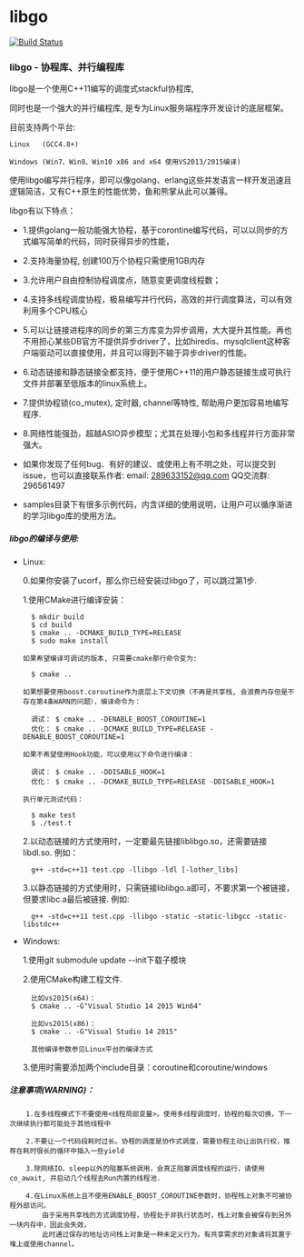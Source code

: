 # libgo

[![Build Status](https://travis-ci.org/yyzybb537/libgo.svg?branch=master)](https://travis-ci.org/yyzybb537/libgo.svg?branch=master)

### libgo  - 协程库、并行编程库

libgo是一个使用C++11编写的调度式stackful协程库,

同时也是一个强大的并行编程库, 是专为Linux服务端程序开发设计的底层框架。

目前支持两个平台:

    Linux   (GCC4.8+)
    
    Windows (Win7、Win8、Win10 x86 and x64 使用VS2013/2015编译)

使用libgo编写并行程序，即可以像golang、erlang这些并发语言一样开发迅速且逻辑简洁，又有C++原生的性能优势，鱼和熊掌从此可以兼得。

libgo有以下特点：

 *   1.提供golang一般功能强大协程，基于corontine编写代码，可以以同步的方式编写简单的代码，同时获得异步的性能，
 *   2.支持海量协程, 创建100万个协程只需使用1GB内存
 *   3.允许用户自由控制协程调度点，随意变更调度线程数；
 *   4.支持多线程调度协程，极易编写并行代码，高效的并行调度算法，可以有效利用多个CPU核心
 *   5.可以让链接进程序的同步的第三方库变为异步调用，大大提升其性能。再也不用担心某些DB官方不提供异步driver了，比如hiredis、mysqlclient这种客户端驱动可以直接使用，并且可以得到不输于异步driver的性能。
 *   6.动态链接和静态链接全都支持，便于使用C++11的用户静态链接生成可执行文件并部署至低版本的linux系统上。
 *   7.提供协程锁(co_mutex), 定时器, channel等特性, 帮助用户更加容易地编写程序. 
 *   8.网络性能强劲，超越ASIO异步模型；尤其在处理小包和多线程并行方面非常强大。
 
 *   如果你发现了任何bug、有好的建议、或使用上有不明之处，可以提交到issue，也可以直接联系作者:
      email: 289633152@qq.com  QQ交流群: 296561497

 *   samples目录下有很多示例代码，内含详细的使用说明，让用户可以循序渐进的学习libgo库的使用方法。

 
##### libgo的编译与使用:

 *    Linux: 
 
        0.如果你安装了ucorf，那么你已经安装过libgo了，可以跳过第1步.
 
        1.使用CMake进行编译安装：

            $ mkdir build
            $ cd build
            $ cmake .. -DCMAKE_BUILD_TYPE=RELEASE
            $ sudo make install

          如果希望编译可调试的版本, 只需要cmake那行命令变为:

            $ cmake ..
		
		  如果想要使用boost.coroutine作为底层上下文切换（不再是共享栈, 会浪费内存但是不存在第4条WARN的问题），编译命令为：
			
			调试： $ cmake .. -DENABLE_BOOST_COROUTINE=1
			优化： $ cmake .. -DCMAKE_BUILD_TYPE=RELEASE -DENABLE_BOOST_COROUTINE=1

		  如果不希望使用Hook功能，可以使用以下命令进行编译：

			调试： $ cmake .. -DDISABLE_HOOK=1
			优化： $ cmake .. -DCMAKE_BUILD_TYPE=RELEASE -DDISABLE_HOOK=1

		  执行单元测试代码：

			$ make test
			$ ./test.t

        2.以动态链接的方式使用时，一定要最先链接liblibgo.so，还需要链接libdl.so. 例如：
        
            g++ -std=c++11 test.cpp -llibgo -ldl [-lother_libs]
            
        3.以静态链接的方式使用时，只需链接liblibgo.a即可，不要求第一个被链接，但要求libc.a最后被链接. 例如:
        
            g++ -std=c++11 test.cpp -llibgo -static -static-libgcc -static-libstdc++

 *    Windows: 
 
        1.使用git submodule update --init下载子模块
        
        2.使用CMake构建工程文件. 
			
			比如vs2015(x64)：
			$ cmake .. -G"Visual Studio 14 2015 Win64"

			比如vs2015(x86)：
			$ cmake .. -G"Visual Studio 14 2015"

			其他编译参数参见Linux平台的编译方式
        
        3.使用时需要添加两个include目录：coroutine和coroutine/windows

##### 注意事项(WARNING)：


        1.在多线程模式下不要使用<线程局部变量>。使用多线程调度时，协程的每次切换，下一次继续执行都可能处于其他线程中

        2.不要让一个代码段耗时过长。协程的调度是协作式调度，需要协程主动让出执行权，推荐在耗时很长的循环中插入一些yield

	    3.除网络IO、sleep以外的阻塞系统调用，会真正阻塞调度线程的运行，请使用co_await, 并启动几个线程去Run内置的线程池.

        4.在Linux系统上且不使用ENABLE_BOOST_COROUTINE参数时，协程栈上对象不可被协程外部访问。
			由于采用共享栈的方式调度协程，协程处于非执行状态时，栈上对象会被保存到另外一块内存中，因此会失效，
			此时通过保存的地址访问栈上对象是一种未定义行为。有共享需求的对象请将其置于堆上或使用channel。
